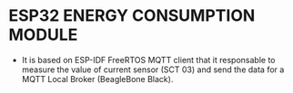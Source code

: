 # ESP32 ENERGY CONSUMPTION MODULE

- It is based on ESP-IDF FreeRTOS MQTT client that it responsable to measure the value of current sensor (SCT 03) and send the data for a MQTT Local Broker (BeagleBone Black).
